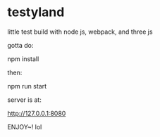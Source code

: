 # testyland
little test build with node js, webpack, and three js

gotta do:

npm install

then:

npm run start

server is at:

http://127.0.0.1:8080

ENJOY~! lol